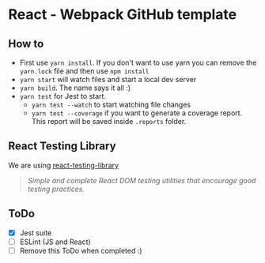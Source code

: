 # React - Webpack GitHub template

## How to

- First use `yarn install`. If you don't want to use yarn you can remove the `yarn.lock` file and then use `npm install`
- `yarn start` will watch files and start a local dev server
- `yarn build`. The name says it all :)
- `yarn test` for Jest to start.
    - `yarn test --watch` to start watching file changes
    - `yarn test --coverage` if you want to generate a coverage report. This report will be saved inside `.reports` folder.

## React Testing Library
We are using [react-testing-library](https://github.com/testing-library/react-testing-library)
> *Simple and complete React DOM testing utilities that encourage good testing practices.*

## ToDo
- [x] Jest suite
- [ ] ESLint (JS and React)
- [ ] Remove this ToDo when completed :)

